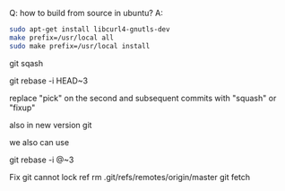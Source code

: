 Q: how to build from source in ubuntu?
A:
```sh
sudo apt-get install libcurl4-gnutls-dev
make prefix=/usr/local all
sudo make prefix=/usr/local install
```


git sqash

git rebase -i HEAD~3

replace "pick" on the second and subsequent commits with "squash" or "fixup"

also in new version git

we also can use

git rebase -i @~3

Fix git cannot lock ref
rm .git/refs/remotes/origin/master
git fetch
